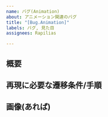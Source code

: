 ```yaml
---
name: バグ(Animation)
about: アニメーション関連のバグ
title: "[Bug.Animation]"
labels: バグ, 見た目
assignees: Rapilias

---
```


## 概要

## 再現に必要な遷移条件/手順

## 画像(あれば)
